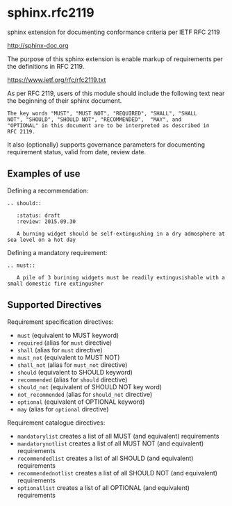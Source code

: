 # sphinx.rfc2119
sphinx extension for documenting conformance criteria per IETF RFC 2119

http://sphinx-doc.org

The purpose of this sphinx extension is enable markup of requirements per the definitions in RFC 2119. 

https://www.ietf.org/rfc/rfc2119.txt

As per RFC 2119, users of this module should include the following text near the beginning of their sphinx document.

    The key words "MUST", "MUST NOT", "REQUIRED", "SHALL", "SHALL
    NOT", "SHOULD", "SHOULD NOT", "RECOMMENDED",  "MAY", and
    "OPTIONAL" in this document are to be interpreted as described in
    RFC 2119.

It also (optionally) supports governance parameters for documenting requirement status, valid from date, review date.


## Examples of use

Defining a recommendation:

    .. should::
    
       :status: draft
       :review: 2015.09.30
    
       A burning widget should be self-extingushing in a dry admosphere at sea level on a hot day

Defining a mandatory requirement:

    .. must::
    
       A pile of 3 burining widgets must be readily extingusishable with a small domestic fire extingusher


## Supported Directives

Requirement specification directives:
 * `must` (equivalent to MUST keyword)
 * `required` (alias for `must` directive)
 * `shall` (alias for `must` directive)
 * `must_not` (equivalent to MUST NOT)
 * `shall_not` (alias for `must_not` directive)
 * `should` (equivalent to SHOULD keyword)
 * `recommended` (alias for `should` directive)
 * `should_not` (equivalent of SHOULD NOT key word)
 * `not_recommended` (alias for `should_not` directive)
 * `optional` (equivalent of OPTIONAL keyword)
 * `may` (alias for `optional` directive)

Requirement catalogue directives:
 * `mandatorylist` creates a list of all MUST (and equivalent) requirements
 * `mandatorynotlist` creates a list of all MUST NOT (and equivalent) requirements
 * `recommendedlist` creates a list of all SHOULD (and equivalent) requirements
 * `recommendednotlist` creates a list of all SHOULD NOT (and equivalent) requirements
 * `optionallist` creates a list of all OPTIONAL (and equivalent) requirements
